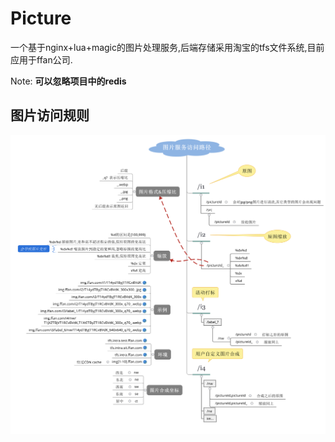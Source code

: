 # Picture

一个基于nginx+lua+magic的图片处理服务,后端存储采用淘宝的tfs文件系统,目前应用于ffan公司.

Note: **可以忽略项目中的redis**

##  图片访问规则

![规则](https://github.com/aliyx/picture/blob/master/docs/path.svg)